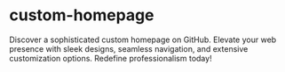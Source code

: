 # custom-homepage
Discover a sophisticated custom homepage on GitHub. Elevate your web presence with sleek designs, seamless navigation, and extensive customization options. Redefine professionalism today!

